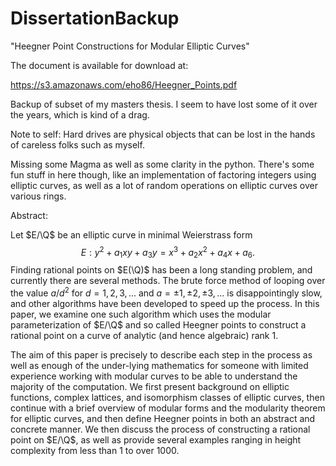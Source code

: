 DissertationBackup
==================
"Heegner Point Constructions for Modular Elliptic Curves"

The document is available for download at:

https://s3.amazonaws.com/eho86/Heegner_Points.pdf

Backup of subset of my masters thesis.
I seem to have lost some of it over the years, which is kind of a drag.

Note to self: Hard drives are physical objects that can be lost in the hands of careless
folks such as myself.

Missing some Magma as well as some clarity in the python. There's some fun stuff in here though,
like an implementation of factoring integers using elliptic curves, as well as a lot of random
operations on elliptic curves over various rings.

Abstract:

Let $E/\Q$ be an elliptic curve in minimal Weierstrass form
$$E: y^2 + a_1xy + a_3y = x^3 + a_2x^2 + a_4x + a_6.$$
Finding rational points on $E(\Q)$ has been a long standing problem, and currently 
there are several methods. The brute force method of looping over the value $a/d^2$ 
for $d = 1,2,3,...$ and $a = \pm 1,\pm 2, \pm 3,...$ is disappointingly slow, and 
other algorithms have been developed to speed up the process. In this paper, we examine 
one such algorithm which uses the modular parameterization of $E/\Q$ and so called 
Heegner points to construct a rational point on a curve of analytic (and hence algebraic) 
rank 1. 

The aim of this paper is precisely to describe each step in the process as well as 
enough of the under-lying mathematics for someone with limited experience working with 
modular curves to be able to understand the majority of the computation. We first 
present background on elliptic functions, complex lattices, and isomorphism classes of 
elliptic curves, then continue with a brief overview of modular forms and the modularity 
theorem for elliptic curves, and then define Heegner points in both an abstract and concrete 
manner. We then discuss the process of constructing a rational point on $E/\Q$, as well as 
provide several examples ranging in height complexity from less than 1 to over 1000. 

